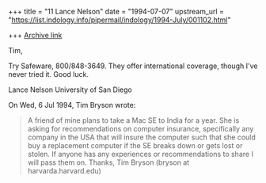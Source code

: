 +++
title = "11 Lance Nelson"
date = "1994-07-07"
upstream_url = "https://list.indology.info/pipermail/indology/1994-July/001102.html"

+++
[Archive link](https://list.indology.info/pipermail/indology/1994-July/001102.html)

Tim,

Try Safeware, 800/848-3649.  They offer international coverage, though
I've never tried it.  Good luck.

Lance Nelson
University of San Diego

On Wed, 6 Jul 1994, Tim Bryson wrote:

> A friend of mine plans to take a Mac SE to India for a year.  She is
> asking for recommendations on computer insurance, specifically any
> company in the USA that will insure the computer such that she could
> buy a replacement computer if the SE breaks down or gets lost or stolen.
> If anyone has any experiences or recommendations to share I will pass
> them on.  Thanks, Tim Bryson (bryson at harvarda.harvard.edu)
>  







